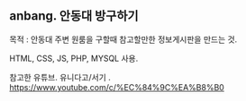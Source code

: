## anbang. 안동대 방구하기

목적 : 안동대 주변 원룸을 구할때 참고할만한 정보게시판을 만드는 것.

HTML, CSS, JS, PHP, MYSQL 사용.

참고한 유튜브. 유니다고/서기
.
https://www.youtube.com/c/%EC%84%9C%EA%B8%B0
